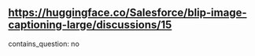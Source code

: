 ## https://huggingface.co/Salesforce/blip-image-captioning-large/discussions/15

contains_question: no